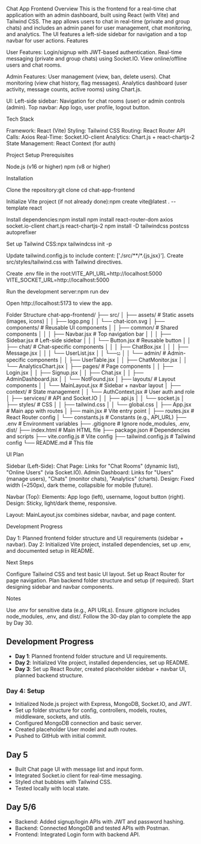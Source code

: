 
Chat App Frontend
Overview
This is the frontend for a real-time chat application with an admin dashboard, built using React (with Vite) and Tailwind CSS. The app allows users to chat in real-time (private and group chats) and includes an admin panel for user management, chat monitoring, and analytics. The UI features a left-side sidebar for navigation and a top navbar for user actions.
Features

User Features:
Login/signup with JWT-based authentication.
Real-time messaging (private and group chats) using Socket.IO.
View online/offline users and chat rooms.


Admin Features:
User management (view, ban, delete users).
Chat monitoring (view chat history, flag messages).
Analytics dashboard (user activity, message counts, active rooms) using Chart.js.


UI:
Left-side sidebar: Navigation for chat rooms (user) or admin controls (admin).
Top navbar: App logo, user profile, logout button.



Tech Stack

Framework: React (Vite)
Styling: Tailwind CSS
Routing: React Router
API Calls: Axios
Real-Time: Socket.IO-client
Analytics: Chart.js + react-chartjs-2
State Management: React Context (for auth)

Project Setup
Prerequisites

Node.js (v16 or higher)
npm (v8 or higher)

Installation

Clone the repository:git clone <your-repo-url>
cd chat-app-frontend


Initialize Vite project (if not already done):npm create vite@latest . --template react


Install dependencies:npm install
npm install react-router-dom axios socket.io-client chart.js react-chartjs-2
npm install -D tailwindcss postcss autoprefixer


Set up Tailwind CSS:npx tailwindcss init -p


Update tailwind.config.js to include content: ['./src/**/*.{js,jsx}'].
Create src/styles/tailwind.css with Tailwind directives.


Create .env file in the root:VITE_API_URL=http://localhost:5000
VITE_SOCKET_URL=http://localhost:5000


Run the development server:npm run dev


Open http://localhost:5173 to view the app.



Folder Structure
chat-app-frontend/
├── src/
│   ├── assets/               # Static assets (images, icons)
│   │   ├── logo.png
│   │   └── chat-icon.svg
│   ├── components/           # Reusable UI components
│   │   ├── common/           # Shared components
│   │   │   ├── Navbar.jsx    # Top navigation bar
│   │   │   ├── Sidebar.jsx   # Left-side sidebar
│   │   │   └── Button.jsx    # Reusable button
│   │   ├── chat/             # Chat-specific components
│   │   │   ├── ChatBox.jsx
│   │   │   ├── Message.jsx
│   │   │   └── UserList.jsx
│   │   └──ස
│   │   └── admin/            # Admin-specific components
│   │       ├── UserTable.jsx
│   │       ├── ChatMonitor.jsx
│   │       └── AnalyticsChart.jsx
│   ├── pages/                # Page components
│   │   ├── Login.jsx
│   │   ├── Signup.jsx
│   │   ├── Chat.jsx
│   │   ├── AdminDashboard.jsx
│   │   └── NotFound.jsx
│   ├── layouts/              # Layout components
│   │   └── MainLayout.jsx    # Sidebar + navbar layout
│   ├── context/              # State management
│   │   └── AuthContext.jsx   # User auth and role
│   ├── services/             # API and Socket.IO
│   │   ├── api.js
│   │   └── socket.js
│   ├── styles/               # CSS
│   │   ├── tailwind.css
│   │   └── global.css
│   ├── App.jsx               # Main app with routes
│   ├── main.jsx              # Vite entry point
│   ├── routes.jsx            # React Router config
│   └── constants.js          # Constants (e.g., API_URL)
├── .env                      # Environment variables
├── .gitignore                # Ignore node_modules, .env, dist/
├── index.html                # Main HTML file
├── package.json              # Dependencies and scripts
├── vite.config.js            # Vite config
├── tailwind.config.js        # Tailwind config
└── README.md                 # This file

UI Plan

Sidebar (Left-Side):
Chat Page: Links for "Chat Rooms" (dynamic list), "Online Users" (via Socket.IO).
Admin Dashboard: Links for "Users" (manage users), "Chats" (monitor chats), "Analytics" (charts).
Design: Fixed width (~250px), dark theme, collapsible for mobile (future).


Navbar (Top):
Elements: App logo (left), username, logout button (right).
Design: Sticky, light/dark theme, responsive.


Layout: MainLayout.jsx combines sidebar, navbar, and page content.

Development Progress

Day 1: Planned frontend folder structure and UI requirements (sidebar + navbar).
Day 2: Initialized Vite project, installed dependencies, set up .env, and documented setup in README.

Next Steps

Configure Tailwind CSS and test basic UI layout.
Set up React Router for page navigation.
Plan backend folder structure and setup (if required).
Start designing sidebar and navbar components.

Notes

Use .env for sensitive data (e.g., API URLs).
Ensure .gitignore includes node_modules, .env, and dist/.
Follow the 30-day plan to complete the app by Day 30.

## Development Progress
- **Day 1**: Planned frontend folder structure and UI requirements.
- **Day 2**: Initialized Vite project, installed dependencies, set up README.
- **Day 3**: Set up React Router, created placeholder sidebar + navbar UI, planned backend structure.
### Day 4: Setup
- Initialized Node.js project with Express, MongoDB, Socket.IO, and JWT.
- Set up folder structure for config, controllers, models, routes, middleware, sockets, and utils.
- Configured MongoDB connection and basic server.
- Created placeholder User model and auth routes.
- Pushed to GitHub with initial commit.
## Day 5
- Built Chat page UI with message list and input form.
- Integrated Socket.io client for real-time messaging.
- Styled chat bubbles with Tailwind CSS.
- Tested locally with local state.
## Day 5/6
- Backend: Added signup/login APIs with JWT and password hashing.
- Backend: Connected MongoDB and tested APIs with Postman.
- Frontend: Integrated Login form with backend API.
